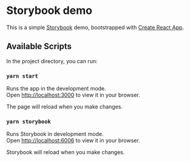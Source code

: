 # Storybook demo

This is a simple [Storybook](https://storybook.js.org/) demo, bootstrapped with [Create React App](https://github.com/facebook/create-react-app).

## Available Scripts

In the project directory, you can run:

### `yarn start`

Runs the app in the development mode.\
Open [http://localhost:3000](http://localhost:3000) to view it in your browser.

The page will reload when you make changes.

### `yarn storybook`

Runs Storybook in development mode.\
Open [http://localhost:6006](http://localhost:6006) to view it in your browser.

Storybook will reload when you make changes.
